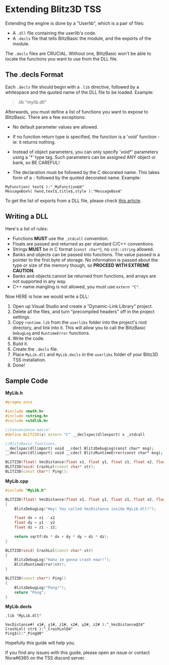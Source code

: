 # Extending Blitz3D TSS
Extending the engine is done by a "Userlib", which is a pair of files:

* A `.dll` file containing the userlib's code.
* A `.decls` file that tells BlitzBasic the module, and the exports of the module.

The `.decls` files are CRUCIAL. Without one, BlitzBasic won't be able to locate the functions you want to use from the DLL file.

## The .decls Format
Each `.decls` file should begin with a `.lib` directive, followed by a whitespace and the quoted name of the DLL file to be loaded. Example:

> .lib "mylib.dll"

Afterwards, you must define a list of functions you want to expose to BlitzBasic. There are a few exceptions:

* No default parameter values are allowed.

* If no function return type is specified, the function is a 'void' function - ie: it returns nothing.

* Instead of object parameters, you can only specify 'void*' parameters using a '*' type tag. Such
parameters can be assigned ANY object or bank, so BE CAREFUL!

* The declaration must be followed by the C decorated name. This takes form of a `:` followed by the quoted decorated name. Example:
```
MyFunction( text$ ):"_MyFunction@4"
MessageBox%( hwnd,text$,title$,style ):"MessageBoxA"
```

To get the list of exports from a DLL file, please check [this article](https://docs.microsoft.com/en-us/cpp/build/reference/dash-exports?view=msvc-170).

## Writing a DLL
Here's a list of rules:
* Functions **MUST** use the `_stdcall` convention.
* Floats are passed and returned as per standard C/C++ conventions.
* Strings **MUST** be in C format (`const char*`), no `std::string` allowed.
* Banks and objects can be passed into functions. The value passed is a pointer to the first byte of storage. No information is passed about the type or size of the memory though, so **PROCEED WITH EXTREME CAUTION**.
* Banks and objects cannot be returned from functions, and arrays are not supported in any way.
* C++ name mangling is not allowed, you must use `extern "C"`.

Now HERE is how we would write a DLL:
1. Open up Visual Studio and create a "Dynamic-Link Library" project.
2. Delete all the files, and turn "precompiled headers" off in the project settings.
3. Copy `runtime.lib` from the `userlibs` folder into the project's root directory, and link into it. This will allow you to call the BlitzBasic `DebugLog` and `RuntimeError` functions.
4. Write the code.
5. Build it.
6. Create the `.decls` file.
7. Place `MyLib.dll` and `MyLib.decls` in the `userlibs` folder of your Blitz3D TSS installation.
8. Done!

## Sample Code

**MyLib.h**
```cpp
#pragma once

#include <math.h>
#include <string.h>
#include <stdlib.h>

//Convenience macro!
#define BLITZ3D(x) extern "C" __declspec(dllexport) x _stdcall

//BlitzBasic functions.
__declspec(dllimport) void __cdecl BlitzDebugLog(const char* msg);
__declspec(dllimport) void __cdecl BlitzRuntimeError(const char* msg);

BLITZ3D(float) VecDistance(float x1, float y1, float z1, float x2, float y2, float z2);
BLITZ3D(void) CrashLol(const char* str);
BLITZ3D(const char*) Ping();
```

**MyLib.cpp**
```cpp
#include "MyLib.h"

BLITZ3D(float) VecDistance(float x1, float y1, float z1, float x2, float y2, float z2)
{
	BlitzDebugLog("Hey! You called VecDistance inside MyLib.dll!");

	float dx = x1 - x2
	float dy = y1 - y2
	float dz = z1 - z2;
  
	return sqrtf(dx * dx + dy * dy + dz * dz);
}

BLITZ3D(void) CrashLol(const char* str)
{
	BlitzDebugLog("Haha im gonna crash now!!");
	BlitzRuntimeError(str);
}

BLITZ3D(const char*) Ping()
{
	BlitzDebugLog("Pong!");
	return "Pong";
}
```

**MyLib.decls**
```
.lib "MyLib.dll"

VecDistance#( x1#, y1#, z1#, x2#, y2#, z2# ):"_VecDistance@24"
CrashLol( str$ ):"_CrashLol@4"
Ping$():"_Ping@0"
```

Hopefully this guide will help you.

If you find any issues with this guide, please open an issue or contact Nora#6365 on the TSS discord server.
